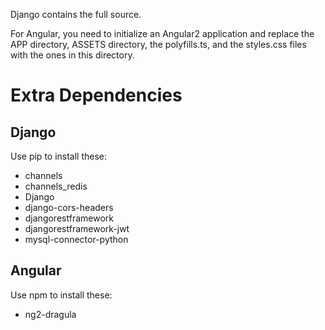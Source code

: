 Django contains the full source.

For Angular, you need to initialize an Angular2 application and replace the APP directory, ASSETS directory, the polyfills.ts, and the styles.css files with the ones in this directory.

Extra Dependencies
==================

Django
------

Use pip to install these:

* channels
* channels_redis
* Django
* django-cors-headers
* djangorestframework
* djangorestframework-jwt
* mysql-connector-python

Angular
-------

Use npm to install these:

* ng2-dragula



